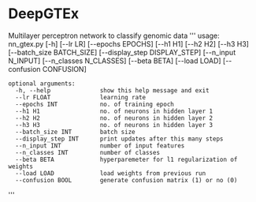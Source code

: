 # DeepGTEx
Multilayer perceptron network to classify genomic data
'''
    usage: nn_gtex.py [-h] [--lr LR] [--epochs EPOCHS] [--h1 H1] [--h2 H2]
                      [--h3 H3] [--batch_size BATCH_SIZE]
                      [--display_step DISPLAY_STEP] [--n_input N_INPUT]
                      [--n_classes N_CLASSES] [--beta BETA] [--load LOAD]
                      [--confusion CONFUSION]

    optional arguments:
      -h, --help              show this help message and exit
      --lr FLOAT              learning rate
      --epochs INT            no. of training epoch
      --h1 H1                 no. of neurons in hidden layer 1
      --h2 H2                 no. of neurons in hidden layer 2
      --h3 H3                 no. of neurons in hidden layer 3
      --batch_size INT        batch size
      --display_step INT      print updates after this many steps
      --n_input INT           number of input features
      --n_classes INT         number of classes
      --beta BETA             hyperparemeter for l1 regularization of weights
      --load LOAD             load weights from previous run
      --confusion BOOL        generate confusion matrix (1) or no (0)
  '''
  
